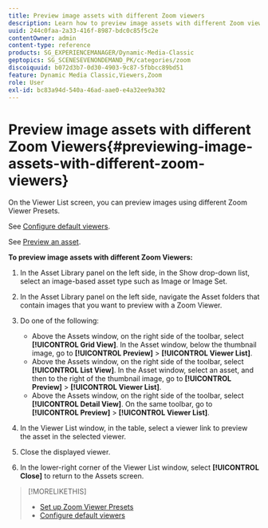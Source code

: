 ```yaml
---
title: Preview image assets with different Zoom viewers
description: Learn how to preview image assets with different Zoom viewers in Adobe Dynamic Media Classic.
uuid: 244c0faa-2a33-416f-8987-bdc0c85f5c2e
contentOwner: admin
content-type: reference
products: SG_EXPERIENCEMANAGER/Dynamic-Media-Classic
geptopics: SG_SCENESEVENONDEMAND_PK/categories/zoom
discoiquuid: b072d3b7-0d30-4903-9c87-5fbbcc89bd51
feature: Dynamic Media Classic,Viewers,Zoom
role: User
exl-id: bc83a94d-540a-46ad-aae0-e4a32ee9a302
---
```

# Preview image assets with different Zoom Viewers{#previewing-image-assets-with-different-zoom-viewers}

On the Viewer List screen, you can preview images using different Zoom Viewer Presets.

See [Configure default viewers](application-setup.md#configuring_default_viewers).

See [Preview an asset](previewing-asset.md#previewing_an_asset).

**To preview image assets with different Zoom Viewers:**

1. In the Asset Library panel on the left side, in the Show drop-down list, select an image-based asset type such as Image or Image Set.
1. In the Asset Library panel on the left side, navigate the Asset folders that contain images that you want to preview with a Zoom Viewer.
1. Do one of the following:

   * Above the Assets window, on the right side of the toolbar, select **[!UICONTROL Grid View]**. In the Asset window, below the thumbnail image, go to **[!UICONTROL Preview]** > **[!UICONTROL Viewer List]**.
   * Above the Assets window, on the right side of the toolbar, select **[!UICONTROL List View]**. In the Asset window, select an asset, and then to the right of the thumbnail image, go to **[!UICONTROL Preview]** > **[!UICONTROL Viewer List]**.
   * Above the Assets window, on the right side of the toolbar, select **[!UICONTROL Detail View]**. On the same toolbar, go to **[!UICONTROL Preview]** > **[!UICONTROL Viewer List]**.

1. In the Viewer List window, in the table, select a viewer link to preview the asset in the selected viewer.
1. Close the displayed viewer.
1. In the lower-right corner of the Viewer List window, select **[!UICONTROL Close]** to return to the Assets screen.

>[!MORELIKETHIS]
>
>* [Set up Zoom Viewer Presets](setting-zoom-viewer-presets.md#setting_up_zoom_viewer_presets)
>* [Configure default viewers](application-setup.md#configuring_default_viewers)
